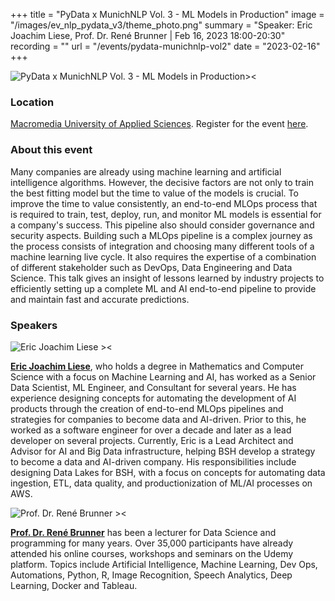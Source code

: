 +++
title = "PyData x MunichNLP Vol. 3 - ML Models in Production"
image = "/images/ev_nlp_pydata_v3/theme_photo.png"
summary = "Speaker: Eric Joachim Liese, Prof. Dr. René Brunner | Feb 16, 2023 18:00-20:30"
recording = ""
url = "/events/pydata-munichnlp-vol2"
date = "2023-02-16"
+++

<!--more-->

![PyData x MunichNLP Vol. 3 - ML Models in Production><](/images/ev_nlp_pydata_v3/theme_photo.png)

### Location

[Macromedia University of Applied Sciences](https://www.google.com/maps/search/?api=1&query=48.147476%2C%2011.555129). Register for the event [here](https://www.meetup.com/pydata-munchen/events/290454740/?_xtd=gqFyqTMyNjU0NTQxOKFwo2FwaQ%253D%253D&from=ref).


### About this event

Many companies are already using machine learning and artificial intelligence algorithms. However, the decisive factors are not only to train the best fitting model but the time to value of the models is crucial. To improve the time to value consistently, an end-to-end MLOps process that is required to train, test, deploy, run, and monitor ML models is essential for a company's success. This pipeline also should consider governance and security aspects. Building such a MLOps pipeline is a complex journey as the process consists of integration and choosing many different tools of a machine learning live cycle. It also requires the expertise of a combination of different stakeholder such as DevOps, Data Engineering and Data Science. This talk gives an insight of lessons learned by industry projects to efficiently setting up a complete ML and AI end-to-end pipeline to provide and maintain fast and accurate predictions.

### Speakers

![Eric Joachim Liese ><](/images/oliver-pfaffel.jpg)

[**Eric Joachim Liese**](https://de.linkedin.com/in/achimliese), who holds a degree in Mathematics and Computer Science with a focus on Machine Learning and AI, has worked as a Senior Data Scientist, ML Engineer, and Consultant for several years. He has experience designing concepts for automating the development of AI products through the creation of end-to-end MLOps pipelines and strategies for companies to become data and AI-driven. Prior to this, he worked as a software engineer for over a decade and later as a lead developer on several projects. Currently, Eric is a Lead Architect and Advisor for AI and Big Data infrastructure, helping BSH develop a strategy to become a data and AI-driven company. His responsibilities include designing Data Lakes for BSH, with a focus on concepts for automating data ingestion, ETL, data quality, and productionization of ML/AI processes on AWS.

![Prof. Dr. René Brunner ><](/images/matthias-kaper.jpg)

[**Prof. Dr. René Brunner**](https://www.macromedia-fachhochschule.de/de/menschen/rene-brunner/) has been a lecturer for Data Science and programming for many years. Over 35,000 participants have already attended his online courses, workshops and seminars on the Udemy platform. Topics include Artificial Intelligence, Machine Learning, Dev Ops, Automations, Python, R, Image Recognition, Speech Analytics, Deep Learning, Docker and Tableau.